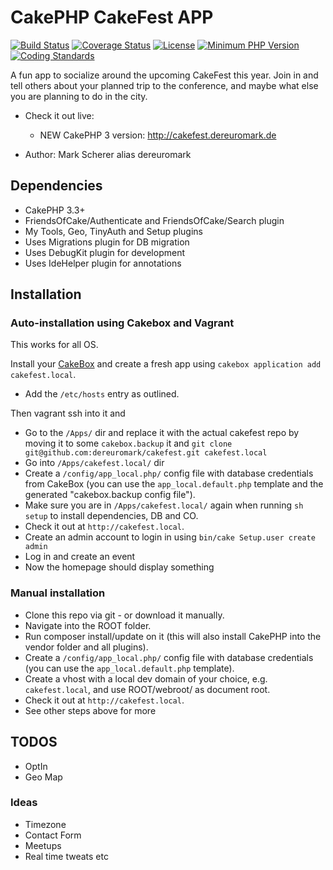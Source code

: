 # CakePHP CakeFest APP
[![Build Status](https://api.travis-ci.org/dereuromark/cakefest.svg?branch=3.0)](https://travis-ci.org/dereuromark/cakefest)
[![Coverage Status](https://coveralls.io/repos/dereuromark/cakefest/badge.svg?branch=3.0)](https://coveralls.io/r/dereuromark/cakefest)
[![License](https://poser.pugx.org/dereuromark/cakefest/license.svg)](https://packagist.org/packages/dereuromark/cakefest)
[![Minimum PHP Version](http://img.shields.io/badge/php-%3E%3D%205.5-8892BF.svg)](https://php.net/)
[![Coding Standards](https://img.shields.io/badge/cs-PSR--2--R-yellow.svg)](https://github.com/php-fig-rectified/fig-rectified-standards)

A fun app to socialize around the upcoming CakeFest this year.
Join in and tell others about your planned trip to the conference, and maybe what else you are planning to do in the city.

* Check it out live:
  - NEW CakePHP 3 version: http://cakefest.dereuromark.de

* Author: Mark Scherer alias dereuromark


## Dependencies

* CakePHP 3.3+
* FriendsOfCake/Authenticate and FriendsOfCake/Search plugin
* My Tools, Geo, TinyAuth and Setup plugins
* Uses Migrations plugin for DB migration
* Uses DebugKit plugin for development
* Uses IdeHelper plugin for annotations

## Installation

### Auto-installation using Cakebox and Vagrant
This works for all OS.

Install your [CakeBox](https://github.com/alt3/cakebox) and create a fresh app using `cakebox application add cakefest.local`.
* Add the `/etc/hosts` entry as outlined.

Then vagrant ssh into it and
* Go to the `/Apps/` dir and replace it with the actual cakefest repo by moving it to some `cakebox.backup` it and `git clone git@github.com:dereuromark/cakefest.git cakefest.local`
* Go into `/Apps/cakefest.local/` dir
* Create a `/config/app_local.php/` config file with database credentials from CakeBox (you can use the `app_local.default.php` template and the generated "cakebox.backup config file").
* Make sure you are in `/Apps/cakefest.local/` again when running `sh setup` to install dependencies, DB and CO.
* Check it out at `http://cakefest.local`.
* Create an admin account to login in using `bin/cake Setup.user create admin`
* Log in and create an event
* Now the homepage should display something

### Manual installation

* Clone this repo via git - or download it manually.
* Navigate into the ROOT folder.
* Run composer install/update on it (this will also install CakePHP into the vendor folder and all plugins).
* Create a `/config/app_local.php/` config file with database credentials (you can use the `app_local.default.php` template).
* Create a vhost with a local dev domain of your choice, e.g. `cakefest.local`, and use ROOT/webroot/ as document root.
* Check it out at `http://cakefest.local`.
* See other steps above for more


## TODOS

* OptIn
* Geo Map

### Ideas

* Timezone
* Contact Form
* Meetups
* Real time tweats etc
